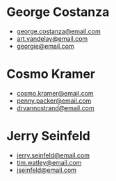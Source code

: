 # George Costanza
* george.costanza@email.com
* art.vandelay@email.com
* georgie@email.com
# Cosmo Kramer
* cosmo.kramer@email.com
* penny.packer@email.com
* drvannostrand@email.com
# Jerry Seinfeld
* jerry.seinfeld@email.com
* tim.watley@email.com
* jseinfeld@email.com
